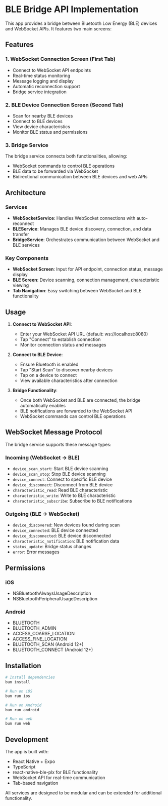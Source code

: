 # BLE Bridge API Implementation

This app provides a bridge between Bluetooth Low Energy (BLE) devices and WebSocket APIs. It features two main screens:

## Features

### 1. WebSocket Connection Screen (First Tab)
- Connect to WebSocket API endpoints
- Real-time status monitoring 
- Message logging and display
- Automatic reconnection support
- Bridge service integration

### 2. BLE Device Connection Screen (Second Tab)
- Scan for nearby BLE devices
- Connect to BLE devices
- View device characteristics
- Monitor BLE status and permissions

### 3. Bridge Service
The bridge service connects both functionalities, allowing:
- WebSocket commands to control BLE operations
- BLE data to be forwarded via WebSocket
- Bidirectional communication between BLE devices and web APIs

## Architecture

### Services
- **WebSocketService**: Handles WebSocket connections with auto-reconnect
- **BLEService**: Manages BLE device discovery, connection, and data transfer
- **BridgeService**: Orchestrates communication between WebSocket and BLE services

### Key Components
- **WebSocket Screen**: Input for API endpoint, connection status, message display
- **BLE Screen**: Device scanning, connection management, characteristic viewing
- **Tab Navigation**: Easy switching between WebSocket and BLE functionality

## Usage

1. **Connect to WebSocket API**:
   - Enter your WebSocket API URL (default: ws://localhost:8080)
   - Tap "Connect" to establish connection
   - Monitor connection status and messages

2. **Connect to BLE Device**:
   - Ensure Bluetooth is enabled
   - Tap "Start Scan" to discover nearby devices
   - Tap on a device to connect
   - View available characteristics after connection

3. **Bridge Functionality**:
   - Once both WebSocket and BLE are connected, the bridge automatically enables
   - BLE notifications are forwarded to the WebSocket API
   - WebSocket commands can control BLE operations

## WebSocket Message Protocol

The bridge service supports these message types:

### Incoming (WebSocket → BLE)
- `device_scan_start`: Start BLE device scanning
- `device_scan_stop`: Stop BLE device scanning  
- `device_connect`: Connect to specific BLE device
- `device_disconnect`: Disconnect from BLE device
- `characteristic_read`: Read BLE characteristic
- `characteristic_write`: Write to BLE characteristic
- `characteristic_subscribe`: Subscribe to BLE notifications

### Outgoing (BLE → WebSocket)
- `device_discovered`: New devices found during scan
- `device_connected`: BLE device connected
- `device_disconnected`: BLE device disconnected
- `characteristic_notification`: BLE notification data
- `status_update`: Bridge status changes
- `error`: Error messages

## Permissions

### iOS
- NSBluetoothAlwaysUsageDescription
- NSBluetoothPeripheralUsageDescription

### Android
- BLUETOOTH
- BLUETOOTH_ADMIN  
- ACCESS_COARSE_LOCATION
- ACCESS_FINE_LOCATION
- BLUETOOTH_SCAN (Android 12+)
- BLUETOOTH_CONNECT (Android 12+)

## Installation

```bash
# Install dependencies
bun install

# Run on iOS
bun run ios

# Run on Android  
bun run android

# Run on web
bun run web
```

## Development

The app is built with:
- React Native + Expo
- TypeScript
- react-native-ble-plx for BLE functionality
- WebSocket API for real-time communication
- Tab-based navigation

All services are designed to be modular and can be extended for additional functionality.
